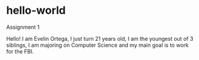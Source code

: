 # hello-world
Assignment 1

Hello!
I am Evelin Ortega, I just turn 21 years old, I am the youngest out of 3 siblings, I am majoring on Computer Science and my main goal is to work for the FBI.
